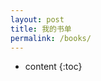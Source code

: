 ```yaml
---
layout: post
title: 我的书单
permalink: /books/
---
```


* content
{:toc}


<!-- 2016书单
-----------------------------------------------------------------

+ 《Think in java 4th》
+ 《鸟哥的Linux私房菜基础学习篇-第三版》
+ 《重构》
+ 《Getting real》
+ 《深入JVM虚拟机》
+ 《Head first设计模式》
+ 《算法(第四版)》
+ 《Maven实战》
+ 《HTTP协议详解》
+ 《TCP/IP协议详解-卷一》
+ 《阿弥陀佛么么哒》 -->

